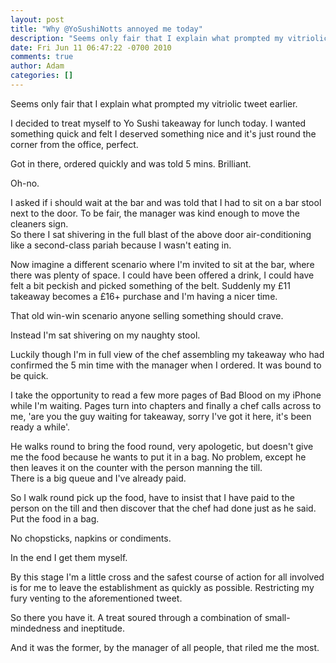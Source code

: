 ```yaml
---
layout: post
title: "Why @YoSushiNotts annoyed me today"
description: "Seems only fair that I explain what prompted my vitriolic tweet earlier. I decided to treat myself to Yo Sushi takeaway for lunch today. I wanted something quick and felt I deserved something nice and it's just round the corner from the office, pe..."
date: Fri Jun 11 06:47:22 -0700 2010
comments: true
author: Adam
categories: []
---
```


Seems only fair that I explain what prompted my vitriolic tweet earlier. <p /> I decided to treat myself to Yo Sushi takeaway for lunch today. I wanted something quick and felt I deserved something nice and it's just round the corner from the office, perfect. <p /> Got in there, ordered quickly and was told 5 mins. Brilliant. <p /> Oh-no. <p /> I asked if i should wait at the bar and was told that I had to sit on a bar stool next to the door. To be fair, the manager was kind enough to move the cleaners sign. <br />So there I sat shivering in the full blast of the above door air-conditioning like a second-class pariah because I wasn't eating in. <p /> Now imagine a different scenario where I'm invited to sit at the bar, where there was plenty of space. I could have been offered a drink, I could have felt a bit peckish and picked something of the belt. Suddenly my £11 takeaway becomes a £16+ purchase and I'm having a nicer time. <p /> That old win-win scenario anyone selling something should crave. <p /> Instead I'm sat shivering on my naughty stool. <p /> Luckily though I'm in full view of the chef assembling my takeaway who had confirmed the 5 min time with the manager when I ordered. It was bound to be quick. <p /> I take the opportunity to read a few more pages of Bad Blood on my iPhone while I'm waiting. Pages turn into chapters and finally a chef calls across to me, 'are you the guy waiting for takeaway, sorry I've got it here, it's been ready a while'. <p /> He walks round to bring the food round, very apologetic, but doesn't give me the food because he wants to put it in a bag. No problem, except he then leaves it on the counter with the person manning the till. <br />There is a big queue and I've already paid. <p /> So I walk round pick up the food, have to insist that I have paid to the person on the till and then discover that the chef had done just as he said. Put the food in a bag. <p /> No chopsticks, napkins or condiments. <p /> In the end I get them myself. <p /> By this stage I'm a little cross and the safest course of action for all involved is for me to leave the establishment as quickly as possible. Restricting my fury venting to the aforementioned tweet. <p /> So there you have it. A treat soured through a combination of small-mindedness and ineptitude. <p /> And it was the former, by the manager of all people, that riled me the most.